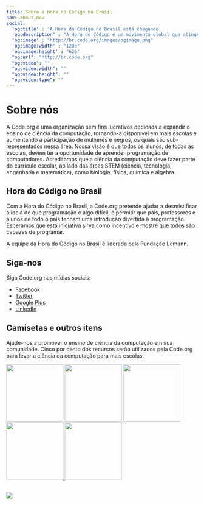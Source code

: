 ```yaml
---
title: Sobre a Hora do Código no Brasil
nav: about_nav
social:
  'og:title' : 'A Hora do Código no Brasil está chegando'
  'og:description' : "A Hora do Código é um movimento global que atinge dezenas de milhões de estudantes em mais de 180 países e mais de 30 idiomas. Podem participar pessoas com idades entre 4 e 104 anos."
  'og:image' : "http://br.code.org/images/ogimage.png"
  'og:image:width' : "1200"
  'og:image:height' : "626"
  "og:url": "http://br.code.org"
  "og:video": ""
  "og:video:width": ""
  "og:video:height": ""
  "og:video:type": ""
---
```


# Sobre nós

A Code.org é uma organização sem fins lucrativos dedicada a expandir o ensino de ciência da computação, tornando-a disponível em mais escolas e aumentando a participação de mulheres e negros, os quais são sub-representados nessa área. Nossa visão é que todos os alunos, de todas as escolas, devem ter a oportunidade de aprender programação de computadores. Acreditamos que a ciência da computação deve fazer parte do currículo escolar, ao lado das áreas STEM (ciência, tecnologia, engenharia e matemática), como biologia, física, química e álgebra.

## Hora do Código no Brasil
Com a Hora do Código no Brasil, a Code.org pretende ajudar a desmistificar a ideia de que programação é algo difícil, e permitir que pais, professores e alunos de todo o país tenham uma introdução divertida à programação. Esperamos que esta iniciativa sirva como incentivo e mostre que todos são capazes de programar.

A equipe da Hora do Código no Brasil é liderada pela Fundação Lemann.



## Siga-nos
Siga Code.org nas mídias sociais:

- [Facebook](http://facebook.com/Code.org)
- [Twitter](http://twitter.com/codeorg)
- [Google Plus](https://plus.google.com/113408212816493509628)
- [LinkedIn](http://www.linkedin.com/company/code-org)

## Camisetas e outros itens

Ajude-nos a promover o ensino de ciência da computação em sua comunidade. Cinco por cento dos recursos serão utilizados pela Code.org para levar a ciência da computação para mais escolas.

<a href="http://www.zazzle.com/codeorg*?tc=codewebsite">
<img src="http://www.code.org/images/swag1.jpg" width=150/>
<img src="http://www.code.org/images/swag4.jpg" width=150/>
<img src="http://www.code.org/images/swag2.jpg" width=150/>
<img src="http://www.code.org/images/swag6.jpg" width=150/>
<img src="http://www.code.org/images/swag3.jpg" width=150/>
</a>




<br /><a href="http://www.guidestar.org/organizations/46-0858543/code-org.aspx" target="_blank">
    <img src="http://widgets.guidestar.org/gximage2?o=9218725&l=v3" />
</a>
